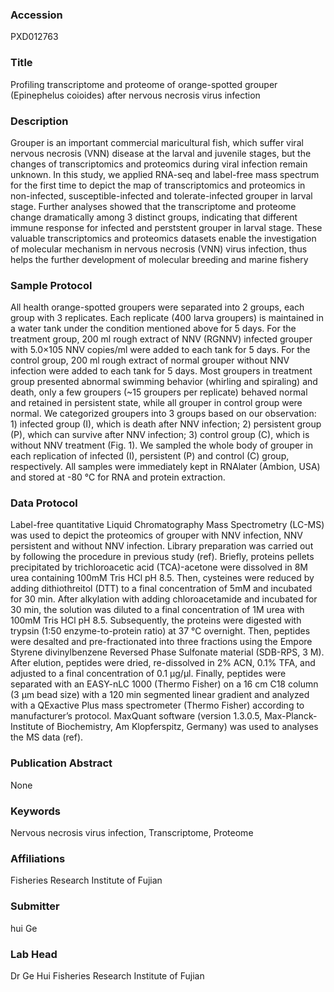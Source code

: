 ### Accession
PXD012763

### Title
Profiling transcriptome and proteome of orange-spotted grouper (Epinephelus coioides) after nervous necrosis virus infection

### Description
Grouper is an important commercial maricultural fish, which suffer viral nervous necrosis (VNN) disease at the larval and juvenile stages, but the changes of transcriptomics and proteomics during viral infection remain unknown. In this study, we applied RNA-seq and label-free mass spectrum for the first time to depict the map of transcriptomics and proteomics in non-infected, susceptible-infected and tolerate-infected grouper in larval stage. Further analyses showed that the transcriptome and proteome change dramatically among 3 distinct groups, indicating that different immune response for infected and perststent grouper in larval stage. These valuable transcriptomics and proteomics datasets enable the investigation of molecular mechanism in nervous necrosis (VNN) virus infection, thus helps the further development of molecular breeding and marine fishery

### Sample Protocol
All health orange-spotted groupers were separated into 2 groups, each group with 3 replicates. Each replicate (400 larva groupers) is maintained in a water tank under the condition mentioned above for 5 days. For the treatment group, 200 ml rough extract of NNV (RGNNV) infected grouper with 5.0×105 NNV copies/ml were added to each tank for 5 days. For the control group, 200 ml rough extract of normal grouper without NNV infection were added to each tank for 5 days. Most groupers in treatment group presented abnormal swimming behavior (whirling and spiraling) and death, only a few groupers (~15 groupers per replicate) behaved normal and retained in persistent state, while all grouper in control group were normal. We categorized groupers into 3 groups based on our observation: 1) infected group (I), which is death after NNV infection; 2) persistent group (P), which can survive after NNV infection; 3) control group (C), which is without NNV treatment (Fig. 1). We sampled the whole body of grouper in each replication of infected (I), persistent (P) and control (C) group, respectively. All samples were immediately kept in RNAlater (Ambion, USA) and stored at -80 °C for RNA and protein extraction.

### Data Protocol
Label-free quantitative Liquid Chromatography Mass Spectrometry (LC-MS) was used to depict the proteomics of grouper with NNV infection, NNV persistent and without NNV infection. Library preparation was carried out by following the procedure in previous study (ref). Briefly, proteins pellets precipitated by trichloroacetic acid (TCA)-acetone were dissolved in 8M urea containing 100mM Tris HCl pH 8.5. Then, cysteines were reduced by adding dithiothreitol (DTT) to a final concentration of 5mM and incubated for 30 min. After alkylation with adding chloroacetamide and incubated for 30 min, the solution was diluted to a final concentration of 1M urea with 100mM Tris HCl pH 8.5. Subsequently, the proteins were digested with trypsin (1:50 enzyme-to-protein ratio) at 37 °C overnight. Then, peptides were desalted and pre-fractionated into three fractions using the Empore Styrene divinylbenzene Reversed Phase Sulfonate material (SDB-RPS, 3 M). After elution, peptides were dried, re-dissolved in 2% ACN, 0.1% TFA, and adjusted to a final concentration of 0.1 μg/μl. Finally, peptides were separated with an EASY-nLC 1000 (Thermo Fisher) on a 16 cm C18 column (3 μm bead size) with a 120 min segmented linear gradient and analyzed with a QExactive Plus mass spectrometer (Thermo Fisher) according to manufacturer’s protocol. MaxQuant software (version 1.3.0.5, Max-Planck-Institute of Biochemistry, Am Klopferspitz, Germany) was used to analyses the MS data (ref).

### Publication Abstract
None

### Keywords
Nervous necrosis virus infection, Transcriptome, Proteome

### Affiliations
Fisheries Research Institute of Fujian

### Submitter
hui Ge

### Lab Head
Dr Ge Hui
Fisheries Research Institute of Fujian


